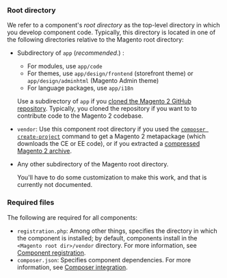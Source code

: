 <div markdown="1">

### Root directory
We refer to a component's *root directory* as the top-level directory in which you develop component code. Typically, this directory is located in one of the following directories relative to the Magento root directory:

*	Subdirectory of `app` (*recommended*.) :

	*	For modules, use `app/code`
	*	For themes, use `app/design/frontend` (storefront theme) or `app/design/adminhtml` (Magento Admin theme)
	*	For language packages, use `app/i18n`

	Use a subdirectory of `app` if you <a href="{{ site.gdeurl }}install-gde/prereq/dev_install.html">cloned the Magento 2 GitHub repository</a>. Typically, you cloned the repository if you want to to contribute code to the Magento 2 codebase.
*	`vendor`: Use this component root directory if you used the <a href="{{ site.gdeurl }}install-gde/prereq/integrator_install.html">`composer create-project`</a> command to get a Magento 2 metapackage (which downloads the CE or EE code), or if you extracted a <a href="{{ site.gdeurl }}install-gde/prereq/zip_install.html">compressed Magento 2 archive</a>.
*	Any other subdirectory of the Magento root directory.

	You'll have to do some customization to make this work, and that is currently not documented.

### Required files
The following are required for all components:

*	`registration.php`: Among other things, specifies the directory in which the component is installed; by default, components install in the `<Magento root dir>/vendor` directory. For more information, see <a href="{{ site.gdeurl }}extension-dev-guide/component-registration.html">Component registration</a>.
*	`composer.json`: Specifies component dependencies. For more information, see <a href="{{ site.gdeurl }}extension-dev-guide/composer-integration.html">Composer integration</a>.